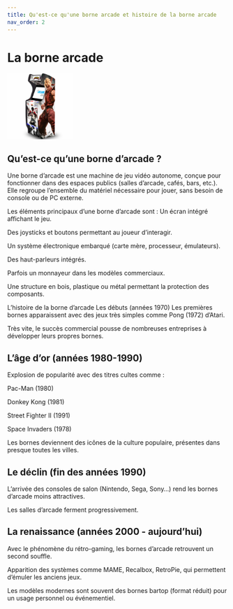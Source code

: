 ```yaml
---
title: Qu'est-ce qu'une borne arcade et histoire de la borne arcade
nav_order: 2
---
```


# La borne arcade

<img src="./images/borne.jpg" style="width: 30%;">


## Qu’est-ce qu’une borne d’arcade ?

Une borne d’arcade est une machine de jeu vidéo autonome, conçue pour fonctionner dans des espaces publics (salles d’arcade, cafés, bars, etc.).
Elle regroupe l’ensemble du matériel nécessaire pour jouer, sans besoin de console ou de PC externe.

Les éléments principaux d’une borne d’arcade sont :
Un écran intégré affichant le jeu.

Des joysticks et boutons permettant au joueur d’interagir.

Un système électronique embarqué (carte mère, processeur, émulateurs).

Des haut-parleurs intégrés.

Parfois un monnayeur dans les modèles commerciaux.

Une structure en bois, plastique ou métal permettant la protection des composants.

L’histoire de la borne d’arcade
Les débuts (années 1970)
Les premières bornes apparaissent avec des jeux très simples comme Pong (1972) d’Atari.

Très vite, le succès commercial pousse de nombreuses entreprises à développer leurs propres bornes.

## L’âge d’or (années 1980-1990)

Explosion de popularité avec des titres cultes comme :

Pac-Man (1980)

Donkey Kong (1981)

Street Fighter II (1991)

Space Invaders (1978)

Les bornes deviennent des icônes de la culture populaire, présentes dans presque toutes les villes.

## Le déclin (fin des années 1990)
L’arrivée des consoles de salon (Nintendo, Sega, Sony…) rend les bornes d’arcade moins attractives.

Les salles d’arcade ferment progressivement.

## La renaissance (années 2000 - aujourd’hui)
Avec le phénomène du rétro-gaming, les bornes d’arcade retrouvent un second souffle.

Apparition des systèmes comme MAME, Recalbox, RetroPie, qui permettent d’émuler les anciens jeux.

Les modèles modernes sont souvent des bornes bartop (format réduit) pour un usage personnel ou événementiel.
